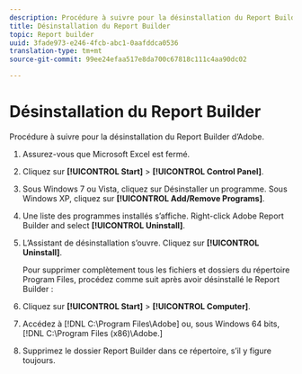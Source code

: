 ```yaml
---
description: Procédure à suivre pour la désinstallation du Report Builder d’Adobe.
title: Désinstallation du Report Builder
topic: Report builder
uuid: 3fade973-e246-4fcb-abc1-0aafddca0536
translation-type: tm+mt
source-git-commit: 99ee24efaa517e8da700c67818c111c4aa90dc02

---
```



# Désinstallation du Report Builder

Procédure à suivre pour la désinstallation du Report Builder d’Adobe.

1. Assurez-vous que Microsoft Excel est fermé.
1. Cliquez sur **[!UICONTROL Start]** > **[!UICONTROL Control Panel]**.
1. Sous Windows 7 ou Vista, cliquez sur Désinstaller un programme. Sous Windows XP, cliquez sur **[!UICONTROL Add/Remove Programs]**.
1. Une liste des programmes installés s’affiche. Right-click Adobe Report Builder and select **[!UICONTROL Uninstall]**.
1. L’Assistant de désinstallation s’ouvre. Cliquez sur **[!UICONTROL Uninstall]**.

   Pour supprimer complètement tous les fichiers et dossiers du répertoire Program Files, procédez comme suit après avoir désinstallé le Report Builder :
1. Cliquez sur **[!UICONTROL Start]** > **[!UICONTROL Computer]**.
1. Accédez à [!DNL C:\Program Files\Adobe\] ou, sous Windows 64 bits, [!DNL C:\Program Files (x86)\Adobe.]
1. Supprimez le dossier Report Builder dans ce répertoire, s’il y figure toujours.
